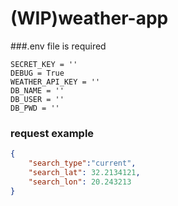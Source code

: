 # (WIP)weather-app

###.env file is required
```dotenv
SECRET_KEY = ''
DEBUG = True
WEATHER_API_KEY = ''
DB_NAME = ''
DB_USER = ''
DB_PWD = ''
```

### request example

```json
{
    "search_type":"current",
    "search_lat": 32.2134121,
    "search_lon": 20.243213
}
```